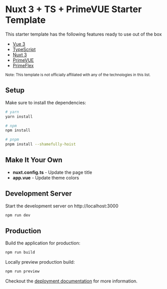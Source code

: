 # Nuxt 3 + TS + PrimeVUE Starter Template

This starter template has the following features ready to use out of the box
* [Vue 3](https://vuejs.org/)
* [TypeScript](https://www.typescriptlang.org/)
* [Nuxt 3](https://v3.nuxtjs.org)
* [PrimeVUE](https://www.primefaces.org/primevue/)
* [PrimeFlex](https://www.primefaces.org/primeflex/)

<sup>Note: This template is not officially affiliated with any of the technologies in this list.</sup>

## Setup

Make sure to install the dependencies:

```bash
# yarn
yarn install

# npm
npm install

# pnpm
pnpm install --shamefully-hoist

```


## Make It Your Own
* **nuxt.config.ts** - Update the page title
* **app.vue** - Update theme colors

## Development Server

Start the development server on http://localhost:3000

```bash
npm run dev
```

## Production

Build the application for production:

```bash
npm run build
```

Locally preview production build:

```bash
npm run preview
```

Checkout the [deployment documentation](https://v3.nuxtjs.org/guide/deploy/presets) for more information.
